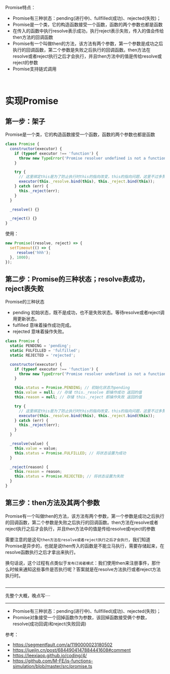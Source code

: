 
Promise特点：
- Promise有三种状态：pending(进行中)、fullfilled(成功)、rejected(失败)；
- Promise是一个类，它的构造函数接受一个函数，函数的两个参数也都是函数
- 在传入的函数中执行resolve表示成功，执行reject表示失败，传入的值会传给then方法的回调函数
- Promise有一个叫做then的方法，该方法有两个参数，第一个参数是成功之后执行的回调函数，第二个参数是失败之后执行的回调函数。then方法在resolve或者reject执行之后才会执行，并且then方法中的值是传给resolve或reject的参数
- Promise支持链式调用

<br>

# 实现Promise

## 第一步：架子

Promise是一个类，它的构造函数接受一个函数，函数的两个参数也都是函数

```js
class Promise {
  constructor(executor) {
    if (typeof executor !== 'function') {
      throw new TypeError('Promise resolver undefined is not a function');
    }

    try {
      // 这里绑定this是为了防止执行时this的指向改变，this的指向问题，这里不过多赘述
      executor(this._resolve.bind(this), this._reject.bind(this));
    } catch (err) {
      this._reject(err);
    }
  }

  _resolve() {}

  _reject() {}
}
```

使用：
```js
new Promise((resolve, reject) => {
  setTimeout(() => {
     resolve('hhh');
  }, 1000);
});
```

## 第二步：Promise的三种状态；resolve表成功，reject表失败

Promise的三种状态
- pending 初始状态，既不是成功，也不是失败状态。等待resolve或者reject调用更新状态。
- fulfilled 意味着操作成功完成。
- rejected 意味着操作失败。

```js
class Promise {
  static PENDING = 'pending';
  static FULFILLED = 'fulfilled';
  static REJECTED = 'rejected';

  constructor(executor) {
    if (typeof executor !== 'function') {
      throw new TypeError('Promise resolver undefined is not a function');
    }

    this.status = Promise.PENDING; // 初始化状态为pending
    this.value = null; // 存储 this._resolve 即操作成功 返回的值
    this.reason = null; // 存储 this._reject 即操作失败 返回的值

    try {
      // 这里绑定this是为了防止执行时this的指向改变，this的指向问题，这里不过多赘述
      executor(this._resolve.bind(this), this._reject.bind(this));
    } catch (err) {
      this._reject(err);
    }
  }

  _resolve(value) {
    this.value = value;
    this.status = Promise.FULFILLED; // 将状态设置为成功
  }

  _reject(reason) {
    this.reason = reason;
    this.status = Promise.REJECTED; // 将状态设置为失败
  }
}
```
## 第三步：then方法及其两个参数

Promise有一个叫做then的方法，该方法有两个参数，第一个参数是成功之后执行的回调函数，第二个参数是失败之后执行的回调函数。then方法在resolve或者reject执行之后才会执行，并且then方法中的值是传给resolve或reject的参数


需要注意的是这句`then方法在resolve或者reject执行之后才会执行`，我们知道Promise是异步的，也就是说then传入的函数是不能立马执行，需要存储起来，在resolve函数执行之后才拿出来执行。

换句话说，这个过程有点类似于`发布订阅者模式`：我们使用then来注册事件，那什么时候来通知这些事件是否执行呢？答案就是在resolve方法执行或者reject方法执行时。

```js
```

--------
先整个大概，晚点写····

---

- Promise有三种状态：pending(进行中)、fullfilled(成功)、rejected(失败)；
- Promise对象接受一个回掉函数作为参数，该回掉函数接受俩个参数，resolve(成功回调)和reject(失败回调)


参考：
- https://segmentfault.com/a/1190000023180502
- https://juejin.cn/post/6844904147884441608#comment
- https://leexiaop.github.io/coding/4/
- https://github.com/M-FE/js-functions-simulation/blob/master/src/promise.ts
